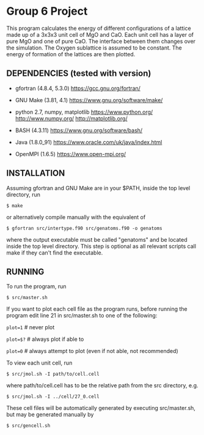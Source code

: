 Group 6 Project
===============

This program calculates the energy of different configurations of a lattice
made up of a 3x3x3 unit cell of MgO and CaO. Each unit cell has a layer of
pure MgO and one of pure CaO. The interface between them changes over the
simulation. The Oxygen sublattice is assumed to be constant. The energy of
formation of the lattices are then plotted.

DEPENDENCIES (tested with version)
----------------------------------

- gfortran (4.8.4, 5.3.0)
    https://gcc.gnu.org/fortran/

- GNU Make (3.81, 4.1)
    https://www.gnu.org/software/make/

- python 2.7, numpy, matplotlib
    https://www.python.org/
    http://www.numpy.org/
    http://matplotlib.org/

- BASH (4.3.11)
    https://www.gnu.org/software/bash/

- Java (1.8.0_91)
    https://www.oracle.com/uk/java/index.html

- OpenMPI (1.6.5)
    https://www.open-mpi.org/

INSTALLATION
------------

Assuming gfortran and GNU Make are in your $PATH,
inside the top level directory, run

`$ make`

or alternatively compile manually with the equivalent of

`$ gfortran src/intertype.f90 src/genatoms.f90 -o genatoms`

where the output executable must be called "genatoms" and be located inside 
the top level directory. This step is optional as all relevant scripts call
make if they can't find the executable.

RUNNING
-------

To run the program, run

`$ src/master.sh`


If you want to plot each cell file as the program runs, before running the 
program edit line 21 in src/master.sh to one of the following:

`plot=1`    # never plot

`plot=$?`   # always plot if able to

`plot=0`    # always attempt to plot (even if not able, not recommended)


To view each unit cell, run

`$ src/jmol.sh -I path/to/cell.cell`

where path/to/cell.cell has to be the relative path from the src directory, e.g.

`$ src/jmol.sh -I ../cell/27_0.cell`

These cell files will be automatically generated by executing src/master.sh,
but may be generated manually by

`$ src/gencell.sh`